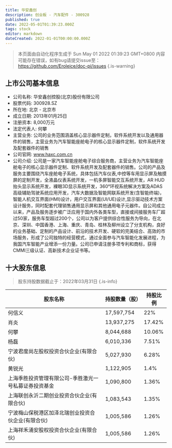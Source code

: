 ```yaml
---
title: 华安鑫创
description: 创业板 - 汽车配件 - 300928
published: true
date: 2022-05-01T01:39:23.000Z
tags: stock
editor: markdown
dateCreated: 2022-01-01T00:00:00.000Z
---
```


> 本页面由自动化程序生成于 Sun May 01 2022 01:39:23 GMT+0800
> 内容可能存在错误，如有bug请提交issue至：https://github.com/Eroleice/doc-pi/issues
{.is-warning}

## 上市公司基本信息
- 公司名称: 华安鑫创控股(北京)股份有限公司
- 股票代码: 300928.SZ
- 所在地: 北京 - 北京市
- 成立日期: 2013年01月25日
- 注册资本: 8,000万元
- 法定代表人: 何攀
- 主营业务: 公司的业务范围涵盖核心显示器件定制，软件系统开发以及通用器件的销售，主营业务为汽车智能座舱电子的核心显示器件定制，软件系统开发及配套器件的销售
- 公司官网: www.haxc.com.cn
- 公司介绍: 公司是一家汽车智能座舱电子综合服务商，主营业务为汽车智能座舱电子的核心显示器件定制、软件系统开发及配套器件的销售。公司的产品及服务主要围绕汽车座舱电子系统，具体包括汽车仪表,中控等车用显示屏及触摸屏的定制开发，全液晶仪表系统开发，一机多屏智能交互系统开发，AR HUD抬头显示系统开发，裸眼3D显示系统开发，360°环视系统解决方案及ADAS高级辅助驾驶系统应用开发，汽车大数据及智能网联系统开发(含智能终端)，智能人机交互界面(HMI)设计，用户交互界面(UI/UE)设计,显示驱动技术方案设计服务，同时配套代理销售通用显示屏和其他通用电子元器件。自公司成立以来，产品及服务逐步被广泛应用于国内外各类车型，直接或间接服务车厂超过50家，服务车型超过200个，公司以为客户提供综合性服务为导向，在北京、深圳、中国香港、上海、重庆、青岛、桂林及柳州设立了分支机构，良好的业务基础、定制的产品设计、前沿的技术开发、硬软的完美结合、高效的市场服务，形成了公司独特的经营模式，通过全面参与汽车智能化发展进程，为我国汽车智能产业增添一份力量。公司已申请注册多项专利和商标，获得CMMI三级认证、高新技术企业证书等。


## 十大股东信息
> 股东持股数据截止于：2022年03月31日
{.is-info}

| 股东名称 | 持股数量（股） | 持股比例 |
| --- | --- | --- |
| 何信义 | 17,597,754 | 22% |
| 肖炎 | 13,937,275 | 17.42% |
| 何攀 | 8,044,688 | 10.06% |
| 杨磊 | 6,010,336 | 7.51% |
| 宁波君度尚左股权投资合伙企业(有限合伙) | 5,027,930 | 6.28% |
| 黄锐光 | 1,122,905 | 1.4% |
| 上海季胜投资管理有限公司-季胜激光一号私募证券投资基金 | 1,090,800 | 1.36% |
| 上海联创永沂二期创业投资合伙企业(有限合伙) | 1,083,543 | 1.35% |
| 宁波梅山保税港区加泽北瑞创业投资合伙企业(有限合伙) | 1,005,586 | 1.26% |
| 上海祥禾涌安股权投资合伙企业(有限合伙) | 1,005,586 | 1.26% |




